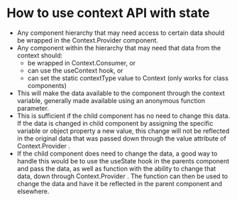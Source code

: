 # How to use context API with state
- Any component hierarchy that may need access to certain data should be wrapped in the Context.Provider component.
- Any component within the hierarchy that may need that data from the context should:
  - be wrapped in Context.Consumer, or
  - can use the useContext hook, or
  - can set the static contextType value to Context (only works for class components)
- This will make the data available to the component through the context variable, generally made available using an anonymous function parameter.
- This is sufficient if the child component has no need to change this data. If the data is changed in child component by assigning the specific variable or object property a new value, this change will not be reflected in the original data that was passed down through the value attribute of Context.Provider .
- If the child component does need to change the data, a good way to handle this would be to use the useState hook in the parents component and pass the data, as well as function with the ability to change that data, down through Context.Provider . The function can then be used to change the data and have it be reflected in the parent component and elsewhere.